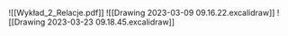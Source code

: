 ![[Wykład_2_Relacje.pdf]]
![[Drawing 2023-03-09 09.16.22.excalidraw]]
![[Drawing 2023-03-23 09.18.45.excalidraw]]
